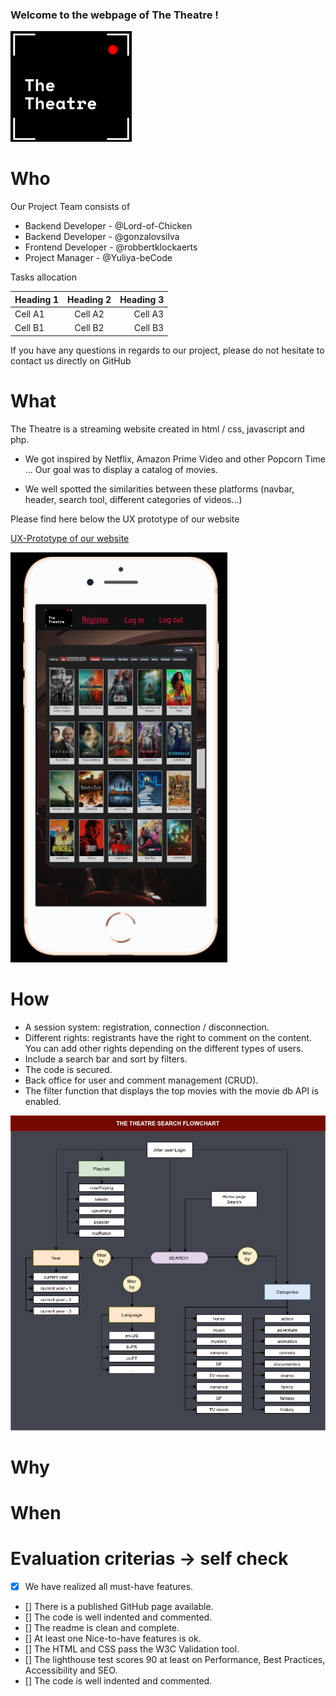 
### Welcome to the webpage of The Theatre !

![Logo](pictures_README/Logo.png)


# Who

Our Project Team consists of

* Backend Developer - @Lord-of-Chicken
* Backend Developer - @gonzalovsilva
* Frontend Developer - @robbertklockaerts
* Project Manager - @Yuliya-beCode

Tasks allocation

| Heading 1 | Heading 2 | Heading 3 |  
|-----------|:-----------:|-----------:|  
| Cell A1 | Cell A2 | Cell A3 |  
| Cell B1 | Cell B2 | Cell B3 |

If you have any questions in regards to our project, please do not hesitate to contact us directly on GitHub

# What

The Theatre is a streaming website created in html / css, javascript and php.

* We got inspired by Netflix, Amazon Prime Video and other Popcorn Time ... Our goal was to display a catalog of
movies. 

* We well spotted  the similarities between these platforms (navbar, header, search tool, different categories of videos…) 

Please find here below the UX prototype of our website 

[UX-Prototype of our website ](https://www.figma.com/proto/LZLTLgveLvyu8aBJbc3u1G/The-Theater?node-id=66%3A0&scaling=scale-down&page-id=0%3A1)

![UX-Prototype](pictures_README/img.png)


# How

- A session system: registration, connection / disconnection.
- Different rights: registrants have the right to comment on the content. You can add other rights depending on the different types of users.
- Include a search bar and sort by filters.
- The code is secured.
- Back office for user and comment management (CRUD).
- The filter function that displays the top movies with the movie db API is enabled. 



![search_flowchart_dark](pictures_README/search_flowchart_dark.jpg)

# Why

# When


# Evaluation criterias -> self check

- [x] We have realized all must-have features.
- [] There is a published GitHub page available.
- [] The code is well indented and commented.
- [] The readme is clean and complete.
- [] At least one Nice-to-have features is ok.
- [] The HTML and CSS pass the W3C Validation tool.
- [] The lighthouse test scores 90 at least on Performance, Best Practices, Accessibility and SEO.
- [] The code is well indented and commented.


